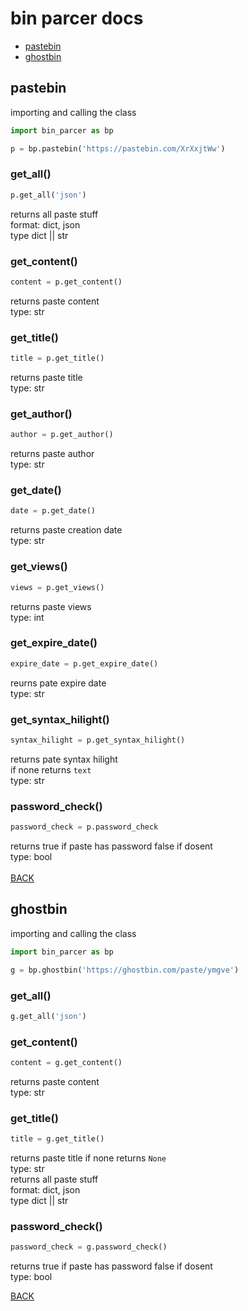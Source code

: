 # bin parcer docs

- <a href='#pastebin'>pastebin</a>
- <a href='#ghostbin'>ghostbin</a>


## pastebin

importing and calling the class
```python
import bin_parcer as bp

p = bp.pastebin('https://pastebin.com/XrXxjtWw')
```
### get_all()
```python
p.get_all('json')
```
returns all paste stuff <br>
format: dict, json <br>
type dict || str <br>

### get_content()
```python
content = p.get_content()
```
returns paste content <br>
type: str

### get_title()
```python
title = p.get_title()
```
returns paste title <br>
type: str

### get_author()
```python
author = p.get_author()
```
returns paste author <br>
type: str

### get_date()
```python
date = p.get_date()
```
returns paste creation date <br>
type: str

### get_views()
```python
views = p.get_views()
```
returns paste views <br>
type: int

### get_expire_date()
```python
expire_date = p.get_expire_date()
```
reurns pate expire date <br>
type: str

### get_syntax_hilight()
```python
syntax_hilight = p.get_syntax_hilight()
```
returns pate syntax hilight <br>
if none returns `text` <br>
type: str

### password_check()
```python
password_check = p.password_check
```
returns true if paste has password false if dosent <br>
type: bool <br> <br>
<a href='#pastebinOmatic-docs'>BACK</a>


## ghostbin

importing and calling the class
```python
import bin_parcer as bp

g = bp.ghostbin('https://ghostbin.com/paste/ymgve')
```
### get_all()
```python
g.get_all('json')
```
### get_content()
```python
content = g.get_content()
```
returns paste content <br>
type: str <br>

### get_title()
```python
title = g.get_title()
```
returns paste title if none returns `None` <br>
type: str <br>
returns all paste stuff <br>
format: dict, json <br>
type dict || str <br>

### password_check()
```python
password_check = g.password_check()
```
returns true if paste has password false if dosent <br>
type: bool

<a href='#bin-parcer-docs'>BACK</a>
